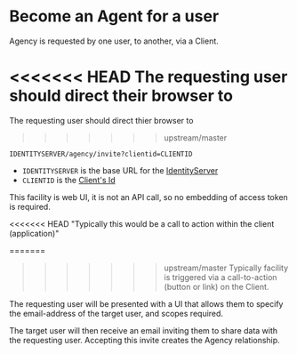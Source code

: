 # Become an Agent for a user

Agency is requested by one user, to another, via a Client.

<<<<<<< HEAD
The requesting user should direct their browser to
=======
The requesting user should direct thier browser to
>>>>>>> upstream/master

```
IDENTITYSERVER/agency/invite?clientid=CLIENTID
```

* `IDENTITYSERVER` is the base URL for the [IdentityServer](../../../environment.md)
* `CLIENTID` is the [Client's Id](../../../register_client.md#client-id)

This facility is web UI, it is not an API call, so no embedding of access token is required.

<<<<<<< HEAD
"Typically this would be a call to action within the client (application)"

=======
>>>>>>> upstream/master
Typically facility is triggered via a call-to-action (button or link) on the Client.

The requesting user will be presented with a UI that allows them to specify the email-address of the target user, and scopes required.

The target user will then receive an email inviting them to share data with the requesting user. Accepting this invite creates the Agency relationship.